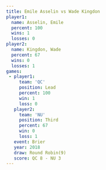 ```yaml
---
title: Emile Asselin vs Wade Kingdon
player1:              
  name: Asselin, Emile
  percent: 100        
  wins: 1             
  losses: 0           
player2:              
  name: Kingdon, Wade 
  percent: 67         
  wins: 0             
  losses: 1           
games:
 - player1:        
     team: 'QC'    
     position: Lead
     percent: 100  
     win: 1        
     loss: 0       
   player2:         
     team: 'NU'     
     position: Third
     percent: 67    
     win: 0         
     loss: 1        
   event: Brier        
   year: 2018          
   draw: Round Robin(9)
   score: QC 8 - NU 3  
---
```


